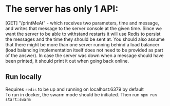 # The server has only 1 API:
[GET] "/printMeAt" - which receives two parameters, time and message, and writes that message to the server console at the given time.
Since we want the server to be able to withstand restarts it will use Redis to persist the messages and the time they should be sent at.
You should also assume that there might be more than one server running behind a load balancer (load balancing implementation itself does not need to be provided as part of the answer).
In case the server was down when a message should have been printed, it should print it out when going back online.

## Run locally
Requires `redis` to be up and running on localhost:6379 by default  
To run in docker, the swarm mode should be initiated. Then run `npm run start:swarm`
